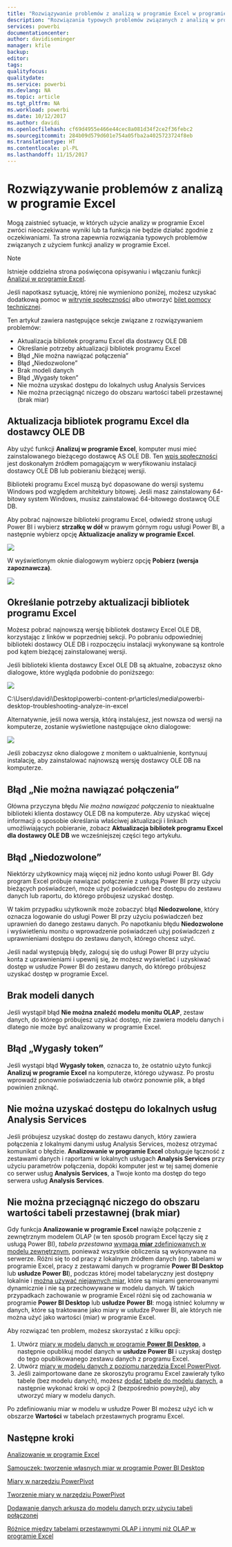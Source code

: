 ```yaml
---
title: "Rozwiązywanie problemów z analizą w programie Excel w programie Power BI Desktop"
description: "Rozwiązania typowych problemów związanych z analizą w programie Excel"
services: powerbi
documentationcenter: 
author: davidiseminger
manager: kfile
backup: 
editor: 
tags: 
qualityfocus: 
qualitydate: 
ms.service: powerbi
ms.devlang: NA
ms.topic: article
ms.tgt_pltfrm: NA
ms.workload: powerbi
ms.date: 10/12/2017
ms.author: davidi
ms.openlocfilehash: cf69d4955e466e44cec8a081d34f2ce2f36febc2
ms.sourcegitcommit: 284b09d579d601e754a05fba2a4025723724f8eb
ms.translationtype: HT
ms.contentlocale: pl-PL
ms.lasthandoff: 11/15/2017
---
```

# <a name="troubleshooting-analyze-in-excel"></a>Rozwiązywanie problemów z analizą w programie Excel
Mogą zaistnieć sytuacje, w których użycie analizy w programie Excel zwróci nieoczekiwane wyniki lub ta funkcja nie będzie działać zgodnie z oczekiwaniami. Ta strona zapewnia rozwiązania typowych problemów związanych z użyciem funkcji analizy w programie Excel.

> [!NOTE]
> Istnieje oddzielna strona poświęcona opisywaniu i włączaniu funkcji [Analizuj w programie Excel](service-analyze-in-excel.md).
> 
> Jeśli napotkasz sytuację, której nie wymieniono poniżej, możesz uzyskać dodatkową pomoc w [witrynie społeczności](http://community.powerbi.com/) albo utworzyć [bilet pomocy technicznej](https://powerbi.microsoft.com/support/).
> 
> 

Ten artykuł zawiera następujące sekcje związane z rozwiązywaniem problemów:

* Aktualizacja bibliotek programu Excel dla dostawcy OLE DB
* Określanie potrzeby aktualizacji bibliotek programu Excel
* Błąd „Nie można nawiązać połączenia”
* Błąd „Niedozwolone”
* Brak modeli danych
* Błąd „Wygasły token”
* Nie można uzyskać dostępu do lokalnych usług Analysis Services
* Nie można przeciągnąć niczego do obszaru wartości tabeli przestawnej (brak miar)

## <a name="update-excel-libraries-for-the-ole-db-provider"></a>Aktualizacja bibliotek programu Excel dla dostawcy OLE DB
Aby użyć funkcji **Analizuj w programie Excel**, komputer musi mieć zainstalowanego bieżącego dostawcę AS OLE DB. Ten [wpis społeczności](http://community.powerbi.com/t5/Service/Analyze-in-Excel-Initialization-of-the-data-source-failed/m-p/30837#M8081) jest doskonałym źródłem pomagającym w weryfikowaniu instalacji dostawcy OLE DB lub pobieraniu bieżącej wersji.

Biblioteki programu Excel muszą być dopasowane do wersji systemu Windows pod względem architektury bitowej. Jeśli masz zainstalowany 64-bitowy system Windows, musisz zainstalować 64-bitowego dostawcę OLE DB.

Aby pobrać najnowsze biblioteki programu Excel, odwiedź stronę usługi Power BI i wybierz **strzałkę w dół** w prawym górnym rogu usługi Power BI, a następnie wybierz opcję **Aktualizacje analizy w programie Excel**.

![](media/desktop-troubleshooting-analyze-in-excel/tshoot-analyze-excel_1.png)

W wyświetlonym oknie dialogowym wybierz opcję **Pobierz (wersja zapoznawcza)**.

![](media/desktop-troubleshooting-analyze-in-excel/tshoot-analyze-excel_2.png)

## <a name="determining-whether-you-need-to-update-your-excel-libraries"></a>Określanie potrzeby aktualizacji bibliotek programu Excel
Możesz pobrać najnowszą wersję bibliotek dostawcy Excel OLE DB, korzystając z linków w poprzedniej sekcji. Po pobraniu odpowiedniej biblioteki dostawcy OLE DB i rozpoczęciu instalacji wykonywane są kontrole pod kątem bieżącej zainstalowanej wersji.

Jeśli biblioteki klienta dostawcy Excel OLE DB są aktualne, zobaczysz okno dialogowe, które wygląda podobnie do poniższego:

![](media/desktop-troubleshooting-analyze-in-excel/troubleshoot-analyze-excel_3.png)

C:\Users\davidi\Desktop\powerbi-content-pr\articles\media\powerbi-desktop-troubleshooting-analyze-in-excel

Alternatywnie, jeśli nowa wersja, którą instalujesz, jest nowsza od wersji na komputerze, zostanie wyświetlone następujące okno dialogowe:

![](media/desktop-troubleshooting-analyze-in-excel/troubleshoot-analyze-excel_2.png)

Jeśli zobaczysz okno dialogowe z monitem o uaktualnienie, kontynuuj instalację, aby zainstalować najnowszą wersję dostawcy OLE DB na komputerze.

## <a name="connection-cannot-be-made-error"></a>Błąd „Nie można nawiązać połączenia”
Główna przyczyna błędu *Nie można nawiązać połączenia* to nieaktualne biblioteki klienta dostawcy OLE DB na komputerze. Aby uzyskać więcej informacji o sposobie określania właściwej aktualizacji i linkach umożliwiających pobieranie, zobacz **Aktualizacja bibliotek programu Excel dla dostawcy OLE DB** we wcześniejszej części tego artykułu.

## <a name="forbidden-error"></a>Błąd „Niedozwolone”
Niektórzy użytkownicy mają więcej niż jedno konto usługi Power BI. Gdy program Excel próbuje nawiązać połączenie z usługą Power BI przy użyciu bieżących poświadczeń, może użyć poświadczeń bez dostępu do zestawu danych lub raportu, do którego próbujesz uzyskać dostęp.

W takim przypadku użytkownik może zobaczyć błąd **Niedozwolone**, który oznacza logowanie do usługi Power BI przy użyciu poświadczeń bez uprawnień do danego zestawu danych. Po napotkaniu błędu **Niedozwolone** i wyświetleniu monitu o wprowadzenie poświadczeń użyj poświadczeń z uprawnieniami dostępu do zestawu danych, którego chcesz użyć.

Jeśli nadal występują błędy, zaloguj się do usługi Power BI przy użyciu konta z uprawnieniami i upewnij się, że możesz wyświetlać i uzyskiwać dostęp w usłudze Power BI do zestawu danych, do którego próbujesz uzyskać dostęp w programie Excel.

## <a name="no-data-models"></a>Brak modeli danych
Jeśli wystąpił błąd **Nie można znaleźć modelu monitu OLAP**, zestaw danych, do którego próbujesz uzyskać dostęp, nie zawiera modelu danych i dlatego nie może być analizowany w programie Excel.

## <a name="token-expired-error"></a>Błąd „Wygasły token”
Jeśli wystąpi błąd **Wygasły token**, oznacza to, że ostatnio użyto funkcji **Analizuj w programie Excel** na komputerze, którego używasz. Po prostu wprowadź ponownie poświadczenia lub otwórz ponownie plik, a błąd powinien zniknąć.

## <a name="unable-to-access-on-premises-analysis-services"></a>Nie można uzyskać dostępu do lokalnych usług Analysis Services
Jeśli próbujesz uzyskać dostęp do zestawu danych, który zawiera połączenia z lokalnymi danymi usług Analysis Services, możesz otrzymać komunikat o błędzie. **Analizowanie w programie Excel** obsługuje łączność z zestawami danych i raportami w lokalnych usługach **Analysis Services** przy użyciu parametrów połączenia, dopóki komputer jest w tej samej domenie co serwer usług **Analysis Services**, a Twoje konto ma dostęp do tego serwera usług **Analysis Services**.

## <a name="cant-drag-anything-to-the-pivottable-values-area-no-measures"></a>Nie można przeciągnąć niczego do obszaru wartości tabeli przestawnej (brak miar)
Gdy funkcja **Analizowanie w programie Excel** nawiąże połączenie z zewnętrznym modelem OLAP (w ten sposób program Excel łączy się z usługą Power BI), *tabela przestawna* [wymaga **miar** zdefiniowanych w modelu zewnętrznym](https://support.microsoft.com/kb/234700), ponieważ wszystkie obliczenia są wykonywane na serwerze. Różni się to od pracy z lokalnym źródłem danych (np. tabelami w programie Excel, pracy z zestawami danych w programie **Power BI Desktop** lub **usłudze Power BI**), podczas której model tabelaryczny jest dostępny lokalnie i [można używać niejawnych miar](https://msdn.microsoft.com/library/gg399077.aspx), które są miarami generowanymi dynamicznie i nie są przechowywane w modelu danych. W takich przypadkach zachowanie w programie Excel różni się od zachowania w programie **Power BI Desktop** lub **usłudze Power BI**: mogą istnieć kolumny w danych, które są traktowane jako miary w usłudze Power BI, ale których nie można użyć jako wartości (miar) w programie Excel.

Aby rozwiązać ten problem, możesz skorzystać z kilku opcji:

1. Utwórz [miary w modelu danych w programie **Power BI Desktop**](desktop-tutorial-create-measures.md), a następnie opublikuj model danych w **usłudze Power BI** i uzyskaj dostęp do tego opublikowanego zestawu danych z programu Excel.
2. Utwórz [miary w modelu danych z poziomu narzędzia Excel PowerPivot](https://support.office.com/article/Create-a-Measure-in-Power-Pivot-d3cc1495-b4e5-48e7-ba98-163022a71198).
3. Jeśli zaimportowane dane ze skoroszytu programu Excel zawierały tylko tabele (bez modelu danych), możesz [dodać tabele do modelu danych](https://support.office.com/article/Add-worksheet-data-to-a-Data-Model-using-a-linked-table-d3665fc3-99b0-479d-ba09-a37640f5be42), a następnie wykonać kroki w opcji 2 (bezpośrednio powyżej), aby utworzyć miary w modelu danych.

Po zdefiniowaniu miar w modelu w usłudze Power BI możesz użyć ich w obszarze **Wartości** w tabelach przestawnych programu Excel.

## <a name="next-steps"></a>Następne kroki
[Analizowanie w programie Excel](service-analyze-in-excel.md)

[Samouczek: tworzenie własnych miar w programie Power BI Desktop](desktop-tutorial-create-measures.md)

[Miary w narzędziu PowerPivot](https://msdn.microsoft.com/library/gg399077.aspx)

[Tworzenie miary w narzędziu PowerPivot](https://support.office.com/article/Create-a-Measure-in-Power-Pivot-d3cc1495-b4e5-48e7-ba98-163022a71198)

[Dodawanie danych arkusza do modelu danych przy użyciu tabeli połączonej](https://support.office.com/article/Add-worksheet-data-to-a-Data-Model-using-a-linked-table-d3665fc3-99b0-479d-ba09-a37640f5be42)

[Różnice między tabelami przestawnymi OLAP i innymi niż OLAP w programie Excel](https://support.microsoft.com/kb/234700)

